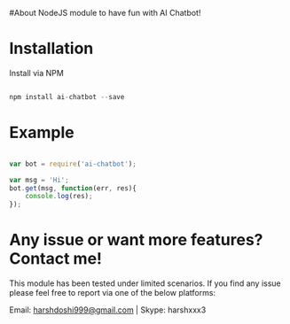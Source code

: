#About
NodeJS module to have fun with AI Chatbot!

# Installation

Install via NPM

```js

npm install ai-chatbot --save

```

# Example

```js

var bot = require('ai-chatbot');

var msg = 'Hi';
bot.get(msg, function(err, res){
	console.log(res);
});

```


# Any issue or want more features? Contact me!

This module has been tested under limited scenarios. If you find any issue please feel free to report via one of the below platforms:

Email: harshdoshi999@gmail.com | 
Skype: harshxxx3